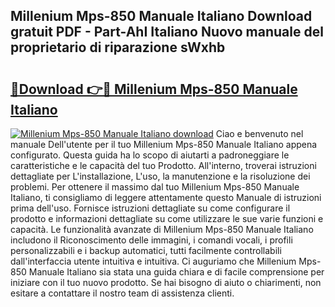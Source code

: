 ## Millenium Mps-850 Manuale Italiano Download gratuit PDF - Part-AhI Italiano Nuovo manuale del proprietario di riparazione sWxhb

# <h2><a href="http://dfarnp.blite.top/?on=Millenium+Mps-850+Manuale+Italiano">🔗Download 👉🔴 Millenium Mps-850 Manuale Italiano</a></h2>

[![Millenium Mps-850 Manuale Italiano download](https://i.imgur.com/lujVjoI.png)](http://dfarnp.blite.top/?on=Millenium+Mps-850+Manuale+Italiano)
Ciao e benvenuto nel manuale Dell'utente per il tuo Millenium Mps-850 Manuale Italiano appena configurato. Questa guida ha lo scopo di aiutarti a padroneggiare le caratteristiche e le capacità del tuo Prodotto. All'interno, troverai istruzioni dettagliate per L'installazione, L'uso, la manutenzione e la risoluzione dei problemi. Per ottenere il massimo dal tuo Millenium Mps-850 Manuale Italiano, ti consigliamo di leggere attentamente questo Manuale di istruzioni prima dell'uso. Fornisce istruzioni dettagliate su come configurare il prodotto e informazioni dettagliate su come utilizzare le sue varie funzioni e capacità. Le funzionalità avanzate di Millenium Mps-850 Manuale Italiano includono il Riconoscimento delle immagini, i comandi vocali, i profili personalizzabili e i backup automatici, tutti facilmente controllabili dall'interfaccia utente intuitiva e intuitiva. Ci auguriamo che Millenium Mps-850 Manuale Italiano sia stata una guida chiara e di facile comprensione per iniziare con il tuo nuovo prodotto. Se hai bisogno di aiuto o chiarimenti, non esitare a contattare il nostro team di assistenza clienti.
